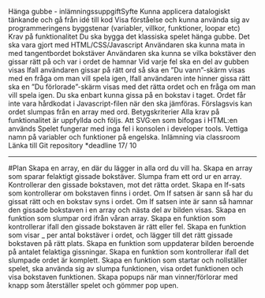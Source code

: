 Hänga gubbe - inlämningssuppgiftSyfte
Kunna applicera datalogiskt tänkande och gå från idé till kod
Visa förståelse och kunna använda sig av programmeringens byggstenar (variabler, villkor, funktioner, loopar etc)
Krav på funktionalitet
Du ska bygga det klassiska spelet hänga gubbe.
Det ska vara gjort med HTML/CSS/Javascript
Användaren ska kunna mata in med tangentbordet bokstäver
Användaren ska kunna se vilka bokstäver den gissar rätt på och var i ordet de hamnar
Vid varje fel ska en del av gubben visas
Ifall användaren gissar på rätt ord så ska en ”Du vann”-skärm visas med en fråga om man vill spela igen,
Ifall användaren inte hinner gissa rätt ska en ”Du förlorade”-skärm visas med det rätta ordet och en fråga om man vill spela igen.
Du ska enbart kunna gissa på en bokstav i taget.
Ordet får inte vara hårdkodat i Javascript-filen när den ska jämföras. Förslagsvis kan ordet slumpas från en array med ord.
Betygskriterier
Alla krav på funktionalitet är uppfyllda och följs.
Att SVG:en som bifogas i HTML:en används
Spelet fungerar med inga fel i konsolen i developer tools.
Vettiga namn på variabler och funktioner på engelska.
Inlämning via classroom
Länka till Git repository \*deadline 17/ 10

---

#Plan
Skapa en array, en där du lägger in alla ord du vill ha.
Skapa en array som sparar felaktigt gissade bokstäver.
Slumpa fram ett ord ur en array.
Kontrollerar den gissade bokstaven, mot det rätta ordet.
Skapa en If-sats som kontrollerar om bokstaven finns i ordet.
Om If satsen är sann så har du gissat rätt och en bokstav syns i ordet.
Om If satsen inte är sann så hamnar den gissade bokstaven i en array och nästa del av bilden visas.
Skapa en funktion som slumpar ord ifrån våran array.
Skapa en funktion som kontrollerar ifall den gissade bokstaven är rätt eller fel.
Skapa en funktion som visar \_ per antal bokstäver i ordet, och lägger till det rätt gissade bokstaven på rätt plats.
Skapa en funktion som uppdaterar bilden beroende på antalet felaktiga gissningar.
Skapa en funktion som kontrollerar ifall det slumpade ordet är komplett.
Skapa en funktion som startar och nollställer spelet, ska använda sig av slumpa funktionen, visa ordet funktionen och visa bokstaven funktionen.
Skapa popups när man vinner/förlorar med knapp som återställer spelet och gömmer pop upen.
